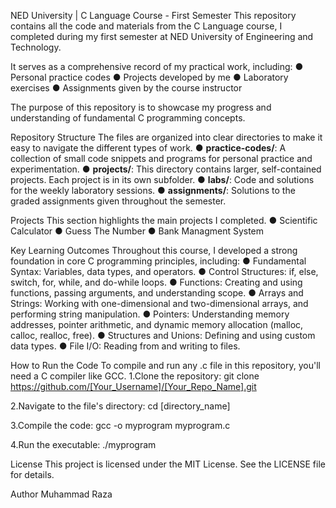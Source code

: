 NED University | C Language Course - First Semester
This repository contains all the code and materials from the C Language course,
I completed during my first semester at NED University of Engineering and Technology.

It serves as a comprehensive record of my practical work, including:
● Personal practice codes
● Projects developed by me
● Laboratory exercises
● Assignments given by the course instructor

The purpose of this repository is to showcase my progress and understanding of fundamental C programming concepts.

Repository Structure
The files are organized into clear directories to make it easy to navigate the different types of work.
● **practice-codes/**: A collection of small code snippets and programs for personal practice and experimentation.
● **projects/**: This directory contains larger, self-contained projects. Each project is in its own subfolder.
● **labs/**: Code and solutions for the weekly laboratory sessions.
● **assignments/**: Solutions to the graded assignments given throughout the semester.

Projects
This section highlights the main projects I completed.
● Scientific Calculator
● Guess The Number
● Bank Managment System

Key Learning Outcomes
Throughout this course, I developed a strong foundation in core C programming principles, including:
● Fundamental Syntax: Variables, data types, and operators.
● Control Structures: if, else, switch, for, while, and do-while loops.
● Functions: Creating and using functions, passing arguments, and understanding scope.
● Arrays and Strings: Working with one-dimensional and two-dimensional arrays, and performing string manipulation.
● Pointers: Understanding memory addresses, pointer arithmetic, and dynamic memory allocation (malloc, calloc, realloc, free).
● Structures and Unions: Defining and using custom data types.
● File I/O: Reading from and writing to files.

How to Run the Code
To compile and run any .c file in this repository, you'll need a C compiler like GCC.
1.Clone the repository:
git clone https://github.com/[Your_Username]/[Your_Repo_Name].git

2.Navigate to the file's directory:
cd [directory_name]

3.Compile the code:
gcc -o myprogram myprogram.c

4.Run the executable:
./myprogram

License
This project is licensed under the MIT License. See the LICENSE file for details.

Author
Muhammad Raza
